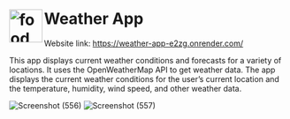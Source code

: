 # Weather App  <img align="left" alt="food" width ="60px" src="https://github.com/user-attachments/assets/0568f10c-a11c-4b7d-be83-27027e25700d" >

Website link: https://weather-app-e2zg.onrender.com/

 This app displays current weather conditions and forecasts for a variety of locations. It uses the
 OpenWeatherMap API to get weather data. 
 The app displays the current weather conditions for the user’s current location and the temperature,
 humidity, wind speed, and other weather data.


![Screenshot (556)](https://github.com/user-attachments/assets/0e235f1c-bf9d-4f8f-bf64-e76ec326ed5c)
![Screenshot (557)](https://github.com/user-attachments/assets/3ab91325-3fe2-438c-b82f-70d4919b6a47)
